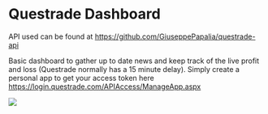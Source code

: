 # Questrade Dashboard
API used can be found at https://github.com/GiuseppePapalia/questrade-api

Basic dashboard to gather up to date news and keep track of the live profit and loss (Questrade normally has a 15 minute delay).
Simply create a personal app to get your access token here https://login.questrade.com/APIAccess/ManageApp.aspx

![](images/option_dashboard.png)
